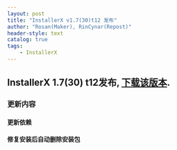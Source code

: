 ```yaml
---
layout: post
title: "InstallerX v1.7(30)t12 发布"
author: "Rosan(Maker), RinCynar(Repost)"
header-style: text
catalog: true
tags:
    - InstallerX
---
```


## InstallerX 1.7(30) t12发布, [下载该版本](/file/InstallerX_1.7(30)-t12.apk).

### 更新内容

#### 更新依赖

#### 修复安装后自动删除安装包
